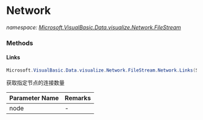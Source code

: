 ﻿# Network
_namespace: [Microsoft.VisualBasic.Data.visualize.Network.FileStream](./index.md)_





### Methods

#### Links
```csharp
Microsoft.VisualBasic.Data.visualize.Network.FileStream.Network.Links(System.String)
```
获取指定节点的连接数量

|Parameter Name|Remarks|
|--------------|-------|
|node|-|



